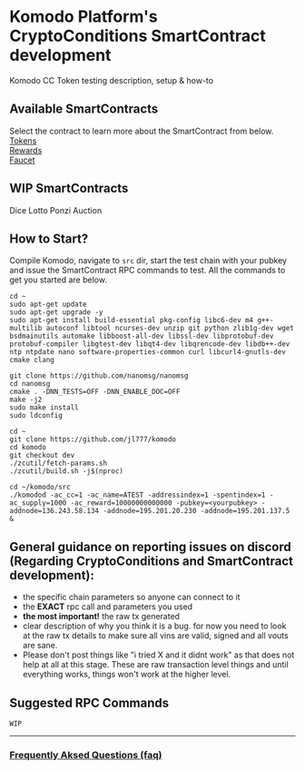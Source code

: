 # Komodo Platform's CryptoConditions SmartContract development
Komodo CC Token testing description, setup &amp; how-to

## Available SmartContracts
Select the contract to learn more about the SmartContract from below.  
[Tokens](./rpc/token)  
[Rewards](./rpc/rewards)  
[Faucet](./rpc/faucet)  

## WIP SmartContracts
Dice
Lotto
Ponzi
Auction

## How to Start?
Compile Komodo, navigate to `src` dir, start the test chain with your pubkey and issue the SmartContract RPC commands to test. All the commands to get you started are below.
```shell
cd ~
sudo apt-get update
sudo apt-get upgrade -y
sudo apt-get install build-essential pkg-config libc6-dev m4 g++-multilib autoconf libtool ncurses-dev unzip git python zlib1g-dev wget bsdmainutils automake libboost-all-dev libssl-dev libprotobuf-dev protobuf-compiler libgtest-dev libqt4-dev libqrencode-dev libdb++-dev ntp ntpdate nano software-properties-common curl libcurl4-gnutls-dev cmake clang

git clone https://github.com/nanomsg/nanomsg
cd nanomsg
cmake . -DNN_TESTS=OFF -DNN_ENABLE_DOC=OFF
make -j2
sudo make install
sudo ldconfig

cd ~
git clone https://github.com/jl777/komodo
cd komodo
git checkout dev
./zcutil/fetch-params.sh
./zcutil/build.sh -j$(nproc)

cd ~/komodo/src
./komodod -ac_cc=1 -ac_name=ATEST -addressindex=1 -spentindex=1 -ac_supply=1000 -ac_reward=10000000000000 -pubkey=<yourpubkey> -addnode=136.243.58.134 -addnode=195.201.20.230 -addnode=195.201.137.5 &
```

## General guidance on reporting issues on discord (Regarding CryptoConditions and SmartContract development):

* the specific chain parameters so anyone can connect to it
* the **EXACT** rpc call and parameters you used
*  **the most important!** the raw tx generated
*  clear description of why you think it is a bug. for now you need to look at the raw tx details to make sure all vins are valid, signed and all vouts are sane.
* Please don't post things like "i tried X and it didnt work" as that does not help at all at this stage. These are raw transaction level things and until everything works, things won't work at the higher level.

## Suggested RPC Commands
```
WIP
```
---
### [Frequently Aksed Questions (faq)](https://github.com/himu007/KMD-CC-Token-Test-Guide/blob/master/faq.md)  
